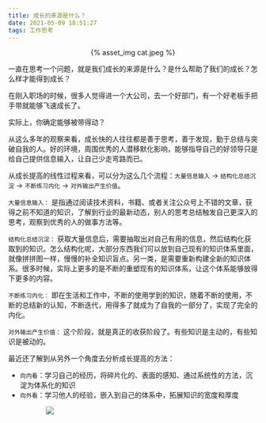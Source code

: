 ```yaml
---
title: 成长的来源是什么？
date: 2021-05-09 18:51:27
tags: 工作思考
---
```

<p align="center">
{% asset_img cat.jpeg %}
</p>

一直在思考一个问题，就是我们成长的来源是什么？是什么帮助了我们的成长？怎么样才能得到成长？

在刚入职场的时候，很多人觉得进一个大公司，去一个好部门，有一个好老板手把手带就能够飞速成长了。

实际上，你确定能够被带得动？

从这么多年的观察来看，成长快的人往往都是善于思考，善于发现，勤于总结与突破自我的人。好的环境，周围优秀的人潜移默化影响，能够指导自己的好领导只是给自己提供信息输入，让自己少走弯路而已。

从成长提高的线性过程来看，可以分为这么几个流程：`大量信息输入` -> `结构化总结沉淀` -> `不断练习内化` -> `对外输出产生价值`。

`大量信息输入：` 是指通过阅读技术资料，书籍、或者关注公众号上不错的文章，获得之前不知道的知识，了解到行业的最新动态，别人的思考总结触发自己更深入的思考，观察到优秀的人的做事方法等。

`结构化总结沉淀：` 获取大量信息后，需要抽取出对自己有用的信息，然后结构化获取到的知识。怎么结构化呢，大部分东西我们可以放到自己现有的知识体系里面，就像拼拼图一样，慢慢的补全知识盲点。另一类，是需要重新构建全新的知识体系。很多时候，实际上更多的是不断的重塑现有的知识体系，让这个体系能够放得下更多的内容。

`不断练习内化：` 即在生活和工作中，不断的使用学到的知识，随着不断的使用，不断的总结新的认知，不断迭代，用得多了就成为了自我的一部分了，实现了完全的内化。

`对外输出产生价值：` 这个阶段，就是真正的收获阶段了。有些知识是主动的，有些知识是被动的。

最近还了解到从另外一个角度去分析成长提高的方法：

-  `向内看`：学习自己的经历，将碎片化的、表面的感知、通过系统性的方法，沉淀为体系化的知识
- `向外看`：学习他人的经验，嵌入到自己的体系中，拓展知识的宽度和厚度

<div style="width:70%;margin:auto">
<img src='http://muchstudy.com/2020/04/04/聊聊一线开发的基本素养/公众号二维码.gif'>
</div>